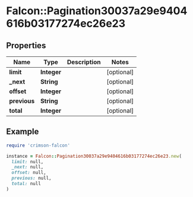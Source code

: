 # Falcon::Pagination30037a29e9404616b03177274ec26e23

## Properties

| Name | Type | Description | Notes |
| ---- | ---- | ----------- | ----- |
| **limit** | **Integer** |  | [optional] |
| **_next** | **String** |  | [optional] |
| **offset** | **Integer** |  | [optional] |
| **previous** | **String** |  | [optional] |
| **total** | **Integer** |  | [optional] |

## Example

```ruby
require 'crimson-falcon'

instance = Falcon::Pagination30037a29e9404616b03177274ec26e23.new(
  limit: null,
  _next: null,
  offset: null,
  previous: null,
  total: null
)
```

